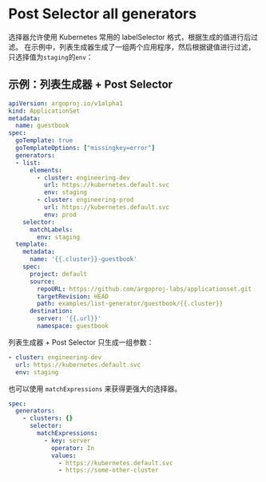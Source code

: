 <!-- TRANSLATED by md-translate -->
# Post Selector all generators

选择器允许使用 Kubernetes 常用的 labelSelector 格式，根据生成的值进行后过滤。 在示例中，列表生成器生成了一组两个应用程序，然后根据键值进行过滤，只选择值为`staging`的`env`：

## 示例：列表生成器 + Post Selector

```yaml
apiVersion: argoproj.io/v1alpha1
kind: ApplicationSet
metadata:
  name: guestbook
spec:
  goTemplate: true
  goTemplateOptions: ["missingkey=error"]
  generators:
  - list:
      elements:
        - cluster: engineering-dev
          url: https://kubernetes.default.svc
          env: staging
        - cluster: engineering-prod
          url: https://kubernetes.default.svc
          env: prod
    selector:
      matchLabels:
        env: staging
  template:
    metadata:
      name: '{{.cluster}}-guestbook'
    spec:
      project: default
      source:
        repoURL: https://github.com/argoproj-labs/applicationset.git
        targetRevision: HEAD
        path: examples/list-generator/guestbook/{{.cluster}}
      destination:
        server: '{{.url}}'
        namespace: guestbook
```

列表生成器 + Post Selector 只生成一组参数：

```yaml
- cluster: engineering-dev
  url: https://kubernetes.default.svc
  env: staging
```

也可以使用 `matchExpressions` 来获得更强大的选择器。

```yaml
spec:
  generators:
    - clusters: {}
      selector:
        matchExpressions:
          - key: server
            operator: In
            values:
              - https://kubernetes.default.svc
              - https://some-other-cluster
```